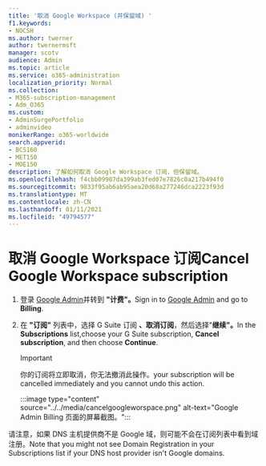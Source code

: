 ```yaml
---
title: '取消 Google Workspace (并保留域) '
f1.keywords:
- NOCSH
ms.author: twerner
author: twernermsft
manager: scotv
audience: Admin
ms.topic: article
ms.service: o365-administration
localization_priority: Normal
ms.collection:
- M365-subscription-management
- Adm_O365
ms.custom:
- AdminSurgePortfolio
- adminvideo
monikerRange: o365-worldwide
search.appverid:
- BCS160
- MET150
- MOE150
description: 了解如何取消 Google Workspace 订阅，但保留域。
ms.openlocfilehash: f4cbb09907da399ab3fed07e7826c0a217b494f0
ms.sourcegitcommit: 9833f95ab6ab95aea20d68a277246dca2223f93d
ms.translationtype: MT
ms.contentlocale: zh-CN
ms.lasthandoff: 01/11/2021
ms.locfileid: "49794577"
---
```

# <a name="cancel-google-workspace-subscription"></a><span data-ttu-id="2ff65-103">取消 Google Workspace 订阅</span><span class="sxs-lookup"><span data-stu-id="2ff65-103">Cancel Google Workspace subscription</span></span>

1. <span data-ttu-id="2ff65-104">登录 [Google Admin](https://admin.google.com/)并转到 **"计费"。**</span><span class="sxs-lookup"><span data-stu-id="2ff65-104">Sign in to [Google Admin](https://admin.google.com/) and go to **Billing**.</span></span>
1. <span data-ttu-id="2ff65-105">在 **"订阅"** 列表中，选择 G Suite 订阅 **、取消订阅**，然后选择"**继续"。**</span><span class="sxs-lookup"><span data-stu-id="2ff65-105">In the **Subscriptions** list,choose your G Suite subscription, **Cancel subscription**, and then choose **Continue**.</span></span>

    > [!IMPORTANT]
    > <span data-ttu-id="2ff65-106">你的订阅将立即取消，你无法撤消此操作。</span><span class="sxs-lookup"><span data-stu-id="2ff65-106">your subscription will be cancelled immediately and you cannot undo this action.</span></span>

    :::image type="content" source="../../media/cancelgoogleworspace.png" alt-text="Google Admin Billing 页面的屏幕截图。":::

<span data-ttu-id="2ff65-108">请注意，如果 DNS 主机提供商不是 Google 域，则可能不会在订阅列表中看到域注册。</span><span class="sxs-lookup"><span data-stu-id="2ff65-108">Note that you might not see Domain Registration in your Subscriptions list if your DNS host provider isn't Google domains.</span></span>